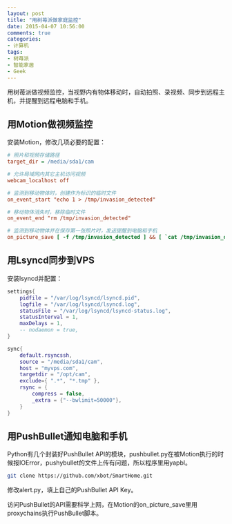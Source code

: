 ```yaml
---
layout: post
title: "用树苺派做家庭监控"
date: 2015-04-07 10:56:00
comments: true
categories:
- 计算机
tags:
- 树苺派
- 智能家居
- Geek
---
```


用树苺派做视频监控，当视野内有物体移动时，自动拍照、录视频、同步到远程主机，并提醒到远程电脑和手机。

## 用Motion做视频监控

安装Motion，修改几项必要的配置：

```ini /etc/motion/motion.conf
# 照片和视频存储路径
target_dir = /media/sda1/cam

# 允许局域网内其它主机访问视频
webcam_localhost off

# 监测到移动物体时，创建作为标识的临时文件
on_event_start "echo 1 > /tmp/invasion_detected"

# 移动物体消失时，移除临时文件
on_event_end "rm /tmp/invasion_detected"

# 监测到移动物体并在保存第一张照片时，发送提醒到电脑和手机
on_picture_save [ -f /tmp/invasion_detected ] && [ `cat /tmp/invasion_detected` -gt 0 ] && echo 0 > /tmp/invasion_detected && proxychains /root/SmartHome/script/alert.py -f %f
```

## 用Lsyncd同步到VPS

安装lsyncd并配置：

```lua /etc/lsyncd.conf
settings{
    pidfile = "/var/log/lsyncd/lsyncd.pid",
    logfile = "/var/log/lsyncd/lsyncd.log",
    statusFile = "/var/log/lsyncd/lsyncd-status.log",
    statusInterval = 1,
    maxDelays = 1,
    -- nodaemon = true,
}

sync{
    default.rsyncssh,
    source = "/media/sda1/cam",
    host = "myvps.com",
    targetdir = "/opt/cam",
    exclude={ ".*", "*.tmp" },
    rsync = {
        compress = false,
        _extra = {"--bwlimit=50000"},
    }
}
```

## 用PushBullet通知电脑和手机

Python有几个封装好PushBullet API的模块，pushbullet.py在被Motion执行的时候报IOError，pushybullet的文件上传有问题，所以程序里用yapbl。

```bash
git clone https://github.com/xbot/SmartHome.git
```

修改alert.py，填上自己的PushBullet API Key。

访问PushBullet的API需要科学上网，在Motion的on_picture_save里用proxychains执行PushBullet脚本。
